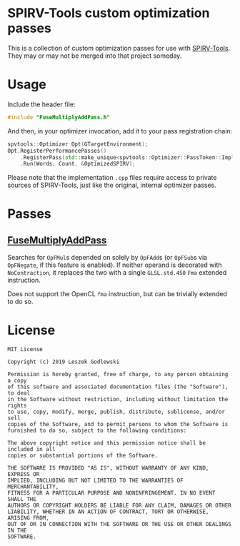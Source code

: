 # SPIRV-Tools custom optimization passes

This is a collection of custom optimization passes for use with [SPIRV-Tools](https://github.com/KhronosGroup/SPIRV-Tools). They may or may not be merged into that project someday.

# Usage

Include the header file:

```cpp
#include "FuseMultiplyAddPass.h"
```

And then, in your optimizer invocation, add it to your pass registration chain:

```cpp
spvtools::Optimizer Opt(GTargetEnvironment);
Opt.RegisterPerformancePasses()
	.RegisterPass(std::make_unique<spvtools::Optimizer::PassToken::Impl>(std::make_unique<spvtools::opt::FuseMultiplyAddPass>()))
	.Run(Words, Count, &OptimizedSPIRV);
```

Please note that the implementation `.cpp` files require access to private sources of SPIRV-Tools, just like the original, internal optimizer passes.

# Passes

## [FuseMultiplyAddPass](FuseMultiplyAddPass.h)

Searches for `OpFMul`s depended on solely by `OpFAdd`s (or `OpFSub`s via `OpFNegate`, if this feature is enabled). If neither operand is decorated with `NoContraction`, it replaces the two with a single `GLSL.std.450` `Fma` extended instruction.

Does not support the OpenCL `fma` instruction, but can be trivially extended to do so.

# License

```
MIT License

Copyright (c) 2019 Leszek Godlewski

Permission is hereby granted, free of charge, to any person obtaining a copy
of this software and associated documentation files (the "Software"), to deal
in the Software without restriction, including without limitation the rights
to use, copy, modify, merge, publish, distribute, sublicense, and/or sell
copies of the Software, and to permit persons to whom the Software is
furnished to do so, subject to the following conditions:

The above copyright notice and this permission notice shall be included in all
copies or substantial portions of the Software.

THE SOFTWARE IS PROVIDED "AS IS", WITHOUT WARRANTY OF ANY KIND, EXPRESS OR
IMPLIED, INCLUDING BUT NOT LIMITED TO THE WARRANTIES OF MERCHANTABILITY,
FITNESS FOR A PARTICULAR PURPOSE AND NONINFRINGEMENT. IN NO EVENT SHALL THE
AUTHORS OR COPYRIGHT HOLDERS BE LIABLE FOR ANY CLAIM, DAMAGES OR OTHER
LIABILITY, WHETHER IN AN ACTION OF CONTRACT, TORT OR OTHERWISE, ARISING FROM,
OUT OF OR IN CONNECTION WITH THE SOFTWARE OR THE USE OR OTHER DEALINGS IN THE
SOFTWARE.
```
